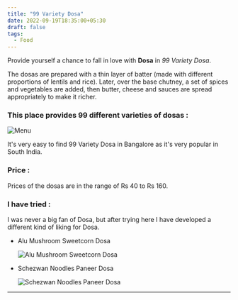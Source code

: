 ```yaml
---
title: "99 Variety Dosa"
date: 2022-09-19T18:35:00+05:30
draft: false
tags: 
  - Food
---
```


Provide yourself a chance to fall in love with **Dosa** in *99 Variety Dosa*.

The dosas are prepared with a thin layer of batter (made with different proportions of lentils and rice). Later, over the base chutney, a set of spices and vegetables are added, then butter, cheese and sauces are spread appropriately to make it richer.


### This place provides 99 different varieties of dosas :

![Menu](/images/99_variety_dosa/menu.jpg)

It's very easy to find 99 Variety Dosa in Bangalore as it's very popular in South India.


### Price :

Prices of the dosas are in the range of Rs 40 to Rs 160.


### I have tried :

I was never a big fan of Dosa, but after trying here I have developed a different kind of liking for Dosa.

  - Alu Mushroom Sweetcorn Dosa

    ![Alu Mushroom Sweetcorn Dosa](/images/99_variety_dosa/Alu%20Mushroom%20Sweetcorn%20Dosa%20.jpg)

  - Schezwan Noodles Paneer Dosa
  
    ![Schezwan Noodles Paneer Dosa](/images/99_variety_dosa/Schezwan%20Noodles%20Paneer%20Dosa.jpg)


---